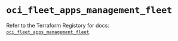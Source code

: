 # `oci_fleet_apps_management_fleet`

Refer to the Terraform Registory for docs: [`oci_fleet_apps_management_fleet`](https://registry.terraform.io/providers/oracle/oci/6.18.0/docs/resources/fleet_apps_management_fleet).
